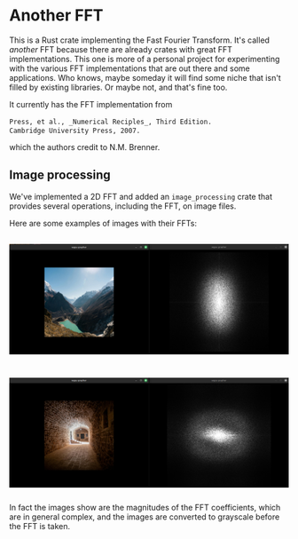 # Another FFT

This is a Rust crate implementing the Fast Fourier Transform.
It's called _another_ FFT because there are already crates with great
FFT implementations. This one is more of a personal project for experimenting with the
various FFT implementations that are out there and some applications. Who knows, maybe
someday it will find some niche that isn't filled by existing libraries. Or maybe not,
and that's fine too.

It currently has the FFT implementation from

```text
Press, et al., _Numerical Reciples_, Third Edition.
Cambridge University Press, 2007.
```

which the authors credit to N.M. Brenner.

## Image processing

We've implemented a 2D FFT and added an `image_processing` crate that provides several
operations, including the FFT, on image files.

Here are some examples of images with their FFTs:

<p align="center" margin="20px">
        <img src="screenshots/example_1_fft.png" alt="drawing" width="800" style="padding-top: 15px; padding-bottom: 10px"/>
</p>

<p align="center" margin="20px">
        <img src="screenshots/example_2_fft.png" alt="drawing" width="800" style="padding-top: 15px; padding-bottom: 10px"/>
</p>

In fact the images show are the magnitudes of the FFT coefficients, which are in general complex,
and the images are converted to grayscale before the FFT is taken.

